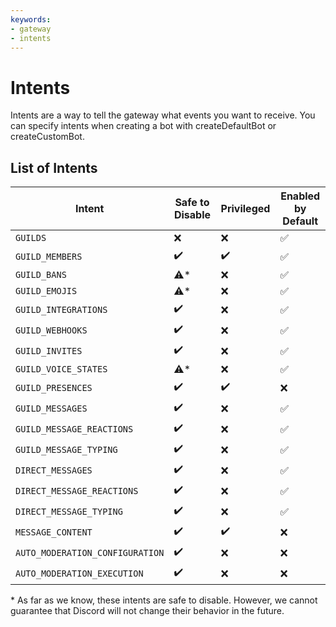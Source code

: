 ```yaml
---
keywords:
- gateway
- intents
---
```


# Intents

Intents are a way to tell the gateway what events you want to receive. You can specify intents when creating a bot with createDefaultBot or createCustomBot.

## List of Intents

| Intent                          | Safe to Disable    | Privileged         | Enabled by Default |
|---------------------------------|--------------------|--------------------|--------------------|
| `GUILDS`                        | :x:                | :x:                | :white_check_mark: |
| `GUILD_MEMBERS`                 | :heavy_check_mark: | :heavy_check_mark: | :white_check_mark: |
| `GUILD_BANS`                    | :warning:\*        | :x:                | :white_check_mark: |
| `GUILD_EMOJIS`                  | :warning:\*        | :x:                | :white_check_mark: |
| `GUILD_INTEGRATIONS`            | :heavy_check_mark: | :x:                | :white_check_mark: |
| `GUILD_WEBHOOKS`                | :heavy_check_mark: | :x:                | :white_check_mark: |
| `GUILD_INVITES`                 | :heavy_check_mark: | :x:                | :white_check_mark: |
| `GUILD_VOICE_STATES`            | :warning:\*        | :x:                | :white_check_mark: |
| `GUILD_PRESENCES`               | :heavy_check_mark: | :heavy_check_mark: | :x:                |
| `GUILD_MESSAGES`                | :heavy_check_mark: | :x:                | :white_check_mark: |
| `GUILD_MESSAGE_REACTIONS`       | :heavy_check_mark: | :x:                | :white_check_mark: |
| `GUILD_MESSAGE_TYPING`          | :heavy_check_mark: | :x:                | :white_check_mark: |
| `DIRECT_MESSAGES`               | :heavy_check_mark: | :x:                | :white_check_mark: |
| `DIRECT_MESSAGE_REACTIONS`      | :heavy_check_mark: | :x:                | :white_check_mark: |
| `DIRECT_MESSAGE_TYPING`         | :heavy_check_mark: | :x:                | :white_check_mark: |
| `MESSAGE_CONTENT`               | :heavy_check_mark: | :heavy_check_mark: | :x:                |
| `AUTO_MODERATION_CONFIGURATION` | :heavy_check_mark: | :x:                | :x:                |
| `AUTO_MODERATION_EXECUTION`     | :heavy_check_mark: | :x:                | :x:                |

\* As far as we know, these intents are safe to disable. However, we cannot guarantee that Discord will not change their behavior in the future.